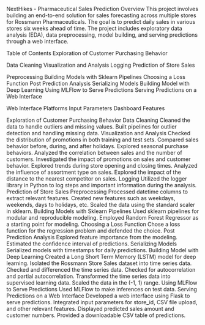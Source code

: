 NextHikes - Pharmaceutical Sales Prediction
Overview
This project involves building an end-to-end solution for sales forecasting across multiple stores for Rossmann Pharmaceuticals. The goal is to predict daily sales in various stores six weeks ahead of time. The project includes exploratory data analysis (EDA), data preprocessing, model building, and serving predictions through a web interface.

Table of Contents
Exploration of Customer Purchasing Behavior

Data Cleaning
Visualization and Analysis
Logging
Prediction of Store Sales

Preprocessing
Building Models with Sklearn Pipelines
Choosing a Loss Function
Post Prediction Analysis
Serializing Models
Building Model with Deep Learning
Using MLFlow to Serve Predictions
Serving Predictions on a Web Interface

Web Interface Platforms
Input Parameters
Dashboard Features

Exploration of Customer Purchasing Behavior
Data Cleaning
Cleaned the data to handle outliers and missing values.
Built pipelines for outlier detection and handling missing data.
Visualization and Analysis
Checked the distribution of promotions in both training and test sets.
Compared sales behavior before, during, and after holidays.
Explored seasonal purchase behaviors.
Analyzed the correlation between sales and the number of customers.
Investigated the impact of promotions on sales and customer behavior.
Explored trends during store opening and closing times.
Analyzed the influence of assortment type on sales.
Explored the impact of the distance to the nearest competitor on sales.
Logging
Utilized the logger library in Python to log steps and important information during the analysis.
Prediction of Store Sales
Preprocessing
Processed datetime columns to extract relevant features.
Created new features such as weekdays, weekends, days to holidays, etc.
Scaled the data using the standard scaler in sklearn.
Building Models with Sklearn Pipelines
Used sklearn pipelines for modular and reproducible modeling.
Employed Random Forest Regressor as a starting point for modeling.
Choosing a Loss Function
Chose a loss function for the regression problem and defended the choice.
Post Prediction Analysis
Explored feature importance from the modeling.
Estimated the confidence interval of predictions.
Serializing Models
Serialized models with timestamps for daily predictions.
Building Model with Deep Learning
Created a Long Short Term Memory (LSTM) model for deep learning.
Isolated the Rossmann Store Sales dataset into time series data.
Checked and differenced the time series data.
Checked for autocorrelation and partial autocorrelation.
Transformed the time series data into supervised learning data.
Scaled the data in the (-1, 1) range.
Using MLFlow to Serve Predictions
Used MLFlow to make inferences on test data.
Serving Predictions on a Web Interface
Developed a web interface using Flask to serve predictions.
Integrated input parameters for store_id, CSV file upload, and other relevant features.
Displayed predicted sales amount and customer numbers.
Provided a downloadable CSV table of predictions.
